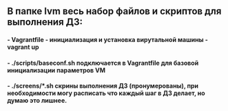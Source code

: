 ## В папке lvm  весь набор файлов и скриптов для выполнения ДЗ:
#### - Vagrantfile - инициализация и установка вирутальной машины - vagrant up
#### - ./scripts/baseconf.sh подключается в Vagrantfile для базовой инициализации параметров VM
#### - ./screens/*.sh скрины выполнения ДЗ (пронумерованы), при необходимости могу расписать что каждый шаг в ДЗ делает, но думаю это лишнее.
